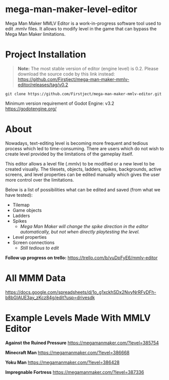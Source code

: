 # mega-man-maker-level-editor

Mega Man Maker MMLV Editor is a work-in-progress software tool used to edit .mmlv files. It allows to modify level in the game that can bypass the Mega Man Maker limitations.

# Project Installation

> **Note:** The most stable version of editor (engine level) is 0.2. Please download the source code by this link instead:
> https://github.com/Firstject/mega-man-maker-mmlv-editor/releases/tag/v0.2

```git
git clone https://github.com/Firstject/mega-man-maker-mmlv-editor.git
```

Minimum version requirement of Godot Engine: v3.2
https://godotengine.org/

# About

Nowadays, text-editing level is becoming more frequent and tedious process which led to time-consuming. There are users which do not wish to create level provided by the limitations of the gameplay itself.

This editor allows a level file (.mmlv) to be modified or a new level to be created visually. The tilesets, objects, ladders, spikes, backgrounds, active screens, and level properties can be edited manually which gives the user more control over the limitations.

Below is a list of possibilities what can be edited and saved (from what we have tested):
- Tilemap
- Game objects
- Ladders
- Spikes
  - _Mega Man Maker will change the spike direction in the editor automatically, but not when directly playtesting the level._
- Level properties
- Screen connections
  - _Still tedious to edit_

**Follow up progress on trello:**
https://trello.com/b/vuDpFyE6/mmlv-editor

# All MMM Data
https://docs.google.com/spreadsheets/d/1o_g1xckhSDx2NvyNrRFvDFh-b8bGlAUE3ay_zKcz84g/edit?usp=drivesdk

# Example Levels Made With MMLV Editor

**Against the Ruined Pressure**
https://megamanmaker.com/?level=385754

**Minecraft Man**
https://megamanmaker.com/?level=386668

**Yoku Man**
https://megamanmaker.com/?level=386428

**Impregnable Fortress**
https://megamanmaker.com/?level=387336

